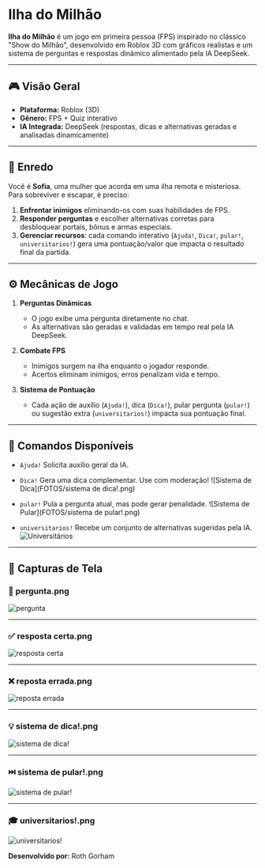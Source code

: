 # Ilha do Milhão

**Ilha do Milhão** é um jogo em primeira pessoa (FPS) inspirado no clássico "Show do Milhão", desenvolvido em Roblox 3D com gráficos realistas e um sistema de perguntas e respostas dinâmico alimentado pela IA DeepSeek.

---

## 🎮 Visão Geral

* **Plataforma:** Roblox (3D)
* **Gênero:** FPS + Quiz interativo
* **IA Integrada:** DeepSeek (respostas, dicas e alternativas geradas e analisadas dinamicamente)

---

## 📝 Enredo

Você é **Sofia**, uma mulher que acorda em uma ilha remota e misteriosa. Para sobreviver e escapar, é preciso:

1. **Enfrentar inimigos** eliminando-os com suas habilidades de FPS.
2. **Responder perguntas** e escolher alternativas corretas para desbloquear portais, bônus e armas especiais.
3. **Gerenciar recursos**: cada comando interativo (`Ajuda!`, `Dica!`, `pular!`, `universitarios!`) gera uma pontuação/valor que impacta o resultado final da partida.

---

## ⚙️ Mecânicas de Jogo

1. **Perguntas Dinâmicas**

   * O jogo exibe uma pergunta diretamente no chat.
   * As alternativas são geradas e validadas em tempo real pela IA DeepSeek.

2. **Combate FPS**

   * Inimigos surgem na ilha enquanto o jogador responde.
   * Acertos eliminam inimigos; erros penalizam vida e tempo.

3. **Sistema de Pontuação**

   * Cada ação de auxílio (`Ajuda!`), dica (`Dica!`), pular pergunta (`pular!`) ou sugestão extra (`universitarios!`) impacta sua pontuação final.

---

## 💬 Comandos Disponíveis

* `Ajuda!`
  Solicita auxílio geral da IA.

* `Dica!`
  Gera uma dica complementar. Use com moderação!
  !\[Sistema de Dica]\(FOTOS/sistema de dica!.png)

* `pular!`
  Pula a pergunta atual, mas pode gerar penalidade.
  !\[Sistema de Pular]\(FOTOS/sistema de pular!.png)

* `universitarios!`
  Recebe um conjunto de alternativas sugeridas pela IA.
  ![Universitários](FOTOS/universitarios!.png)

---

## 📸 Capturas de Tela

### 📸 pergunta.png  
![pergunta](./pergunta.png)

---

### ✅ resposta certa.png  
![resposta certa](./resposta%20certa.png)

---

### ❌ reposta errada.png  
![reposta errada](./reposta%20errada.png)

---

### 💡 sistema de dica!.png  
![sistema de dica!](./sistema%20de%20dica!.png)

---

### ⏭️ sistema de pular!.png  
![sistema de pular!](./sistema%20de%20pular!.png)

---

### 🎓 universitarios!.png  
![universitarios!](./universitarios!.png)


**Desenvolvido por:** Roth Gorham
